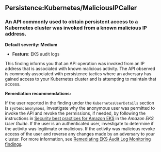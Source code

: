 Persistence:Kubernetes/MaliciousIPCaller
----------------------------------------


### An API commonly used to obtain persistent access to a Kubernetes cluster was invoked from a known malicious IP address.


**Default severity: Medium**


 * **Feature:** EKS audit logs

This finding informs you that an API operation was invoked from an IP address that is associated with known malicious activity. The API observed is commonly associated with persistence tactics where an adversary has gained access to your Kubernetes cluster and is attempting to maintain that access. 


**Remediation recommendations:**


If the user reported in the finding under the `KubernetesUserDetails` section is `system:anonymous`, investigate why the anonymous user was permitted to invoke the API and revoke the permissions, if needed, by following the instructions in [Security best practices for Amazon EKS](https://docs.aws.amazon.com/eks/latest/userguide/security-best-practices.html) in the *Amazon EKS User Guide*. If the user is an authenticated user, investigate to determine if the activity was legitimate or malicious. If the activity was malicious revoke access of the user and reverse any changes made by an adversary to your cluster. For more information, see [Remediating EKS Audit Log Monitoring findings](./guardduty-remediate-kubernetes.html).

